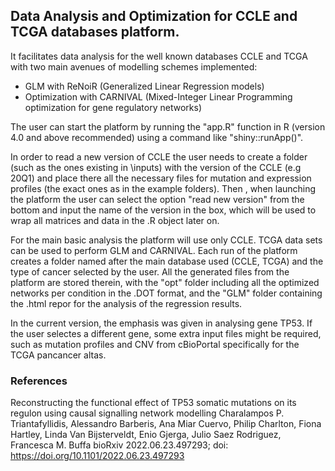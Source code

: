 ## Data Analysis and Optimization for CCLE and TCGA databases platform.

It facilitates data analysis for the well known databases CCLE and TCGA with two main avenues of modelling schemes implemented:

* GLM with ReNoiR (Generalized Linear Regression models)
* Optimization with CARNIVAL (Mixed-Integer Linear Programming optimization for gene regulatory networks)

The user can start the platform by running the "app.R" function in R (version 4.0 and above recommended) using a command like "shiny::runApp()".

In order to read a new version of CCLE the user needs to create a folder (such as the ones existing in \inputs) with the version of the CCLE (e.g 20Q1) and place there all the necessary files for mutation and expression profiles (the exact ones as in the example folders). Then , when launching the platform the user can select the option "read new version" from the bottom and input the name of the version in the box, which will be used to wrap all matrices and data in the .R  object later on. 

For the main basic analysis the platform will use only CCLE. TCGA data sets can be used to perform GLM and CARNIVAL. Each run of the platform creates a folder named after the main database used (CCLE, TCGA) and the type of cancer selected by the user. All the generated files from the platform are stored therein, with the "opt" folder including all the optimized networks per condition in the .DOT format, and the "GLM" folder containing the .html repor for the analysis of the regression results.

In the current version, the emphasis was given in analysing gene TP53. If the user selectes a different gene, some extra input files might be required, such as mutation profiles and CNV from cBioPortal specifically for the TCGA pancancer altas. 



### References
Reconstructing the functional effect of TP53 somatic mutations on its regulon using causal signalling network modelling
Charalampos P. Triantafyllidis, Alessandro Barberis, Ana Miar Cuervo, Philip Charlton, Fiona Hartley, Linda Van Bijsterveldt, Enio Gjerga, Julio Saez Rodriguez, Francesca M. Buffa
bioRxiv 2022.06.23.497293; doi: https://doi.org/10.1101/2022.06.23.497293
